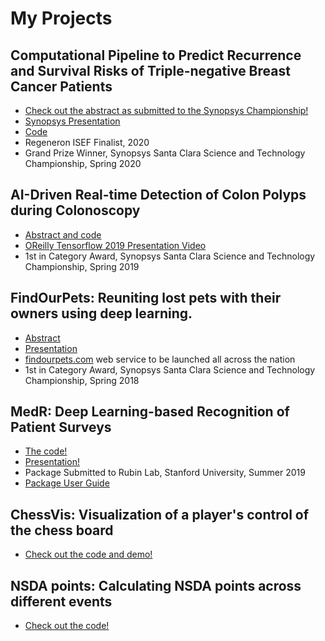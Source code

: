 # My Projects

## Computational Pipeline to Predict Recurrence and Survival Risks of Triple-negative Breast Cancer Patients
- [Check out the abstract as submitted to the Synopsys Championship!](https://github.com/aalokpatwa/tnbc_prediction/blob/main/README.md)
- [Synopsys Presentation](https://drive.google.com/file/d/1pkDVnwaCZYQXUfTnp7bCK-hp_xihX_li/view?usp=sharing)
- [Code](https://github.com/aalokpatwa/rasp-mibi/)
- Regeneron ISEF Finalist, 2020
- Grand Prize Winner, Synopsys Santa Clara Science and Technology Championship, Spring 2020

## AI-Driven Real-time Detection of Colon Polyps during Colonoscopy
- [Abstract and code](https://github.com/aalokpatwa/unet_polyp)
- [OReilly Tensorflow 2019 Presentation Video](https://www.youtube.com/watch?v=W7f18NMAy3g)
- 1st in Category Award, Synopsys Santa Clara Science and Technology Championship, Spring 2019

## FindOurPets: Reuniting lost pets with their owners using deep learning.
- [Abstract](https://github.com/aalokpatwa/findmypet)
- [Presentation](https://drive.google.com/file/d/14SAaoM_4AVqts7BL6isz40XVICWmeMvQ/view?usp=sharing)
- [findourpets.com](https://findourpets.com) web service to be launched all across the nation
- 1st in Category Award, Synopsys Santa Clara Science and Technology Championship, Spring 2018

## MedR: Deep Learning-based Recognition of Patient Surveys
- [The code!](https://github.com/aalokpatwa/medr)
- [Presentation!](https://drive.google.com/file/d/1WFgIXGeg33LhcV8qsW5MKE0IHw4Mk0zv/view?usp=sharing)
- Package Submitted to Rubin Lab, Stanford University, Summer 2019
- [Package User Guide](https://github.com/aalokpatwa/medr/blob/master/medr_documentation.pdf)

## ChessVis: Visualization of a player's control of the chess board
- [Check out the code and demo!](https://github.com/aalokpatwa/chessvis)

## NSDA points: Calculating NSDA points across different events
- [Check out the code!](https://github.com/aalokpatwa/nsda_points)
